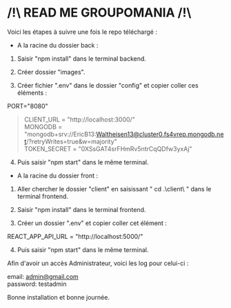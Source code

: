 # /!\ READ ME GROUPOMANIA /!\

Voici les étapes à suivre une fois le repo téléchargé :

- A la racine du dossier back :

1) Saisir "npm install" dans le terminal backend.

2) Créer dossier "images".

3) Créer fichier ".env" dans le dossier "config" et copier coller ces éléments :

 PORT="8080"  
 >CLIENT_URL = "http://localhost:3000/"  
 MONGODB = "mongodb+srv://EricB13:Waltheisen13@cluster0.fs4vrep.mongodb.net/?retryWrites=true&w=majority"  
 TOKEN_SECRET = "0XSsGAT4srFHmRv5ntrCqQDfw3yxAj"  

4) Puis saisir "npm start" dans le même terminal.


- A la racine du dossier front :

1) Aller chercher le dossier "client" en saisissant " cd .\client\ " dans le terminal frontend.

2) Saisir "npm install" dans le terminal frontend.

3) Créer un dossier ".env" et copier coller cet élément :

REACT_APP_API_URL = "http://localhost:5000/"

4) Puis saisir "npm start" dans le même terminal.


Afin d'avoir un accès Administrateur, voici les log pour celui-ci :

email: admin@gmail.com  
password: testadmin

Bonne installation et bonne journée.
